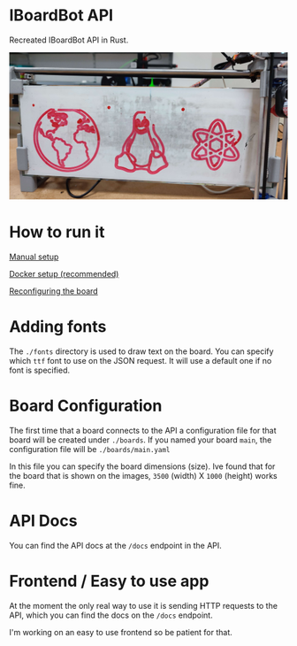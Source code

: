 # IBoardBot API

Recreated IBoardBot API in Rust.

![board with globe, linux tux and atom drawn](./images/img0.jpg)

# How to run it

[Manual setup](./docs/Setup-Manual.md)

[Docker setup (recommended)](./docs/Setup-Docker.md)

[Reconfiguring the board](./docs/Flash-Arduino.md)

# Adding fonts

The `./fonts` directory is used to draw text on the board. You can specify which `ttf` font to use on the JSON request. It will use a default one if no font is specified.

# Board Configuration

The first time that a board connects to the API a configuration file for that board will be created under `./boards`. If you named your board `main`, the configuration file will be `./boards/main.yaml`

In this file you can specify the board dimensions (size). Ive found that for the board that is shown on the images, `3500` (width) X `1000` (height) works fine.

# API Docs

You can find the API docs at the `/docs` endpoint in the API.

# Frontend / Easy to use app

At the moment the only real way to use it is sending HTTP requests to the API, which you can find the docs on the `/docs` endpoint. 

I'm working on an easy to use frontend so be patient for that. 